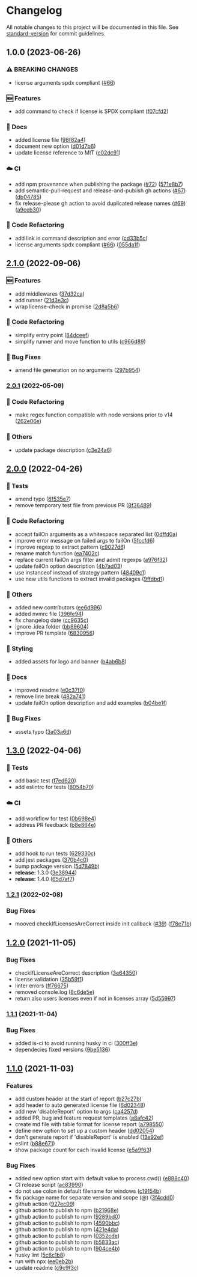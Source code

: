 # Changelog

All notable changes to this project will be documented in this file. See [standard-version](https://github.com/conventional-changelog/standard-version) for commit guidelines.

## 1.0.0 (2023-06-26)


### ⚠ BREAKING CHANGES

* license arguments spdx compliant ([#66](https://github.com/onebeyond/license-checker/issues/66))

### 🆕 Features

* add command to check if license is SPDX compliant ([f07cfd2](https://github.com/onebeyond/license-checker/commit/f07cfd212aa9c8741bb338143ceef1232f1311e1))


### 📝 Docs

* added license file ([98f82a4](https://github.com/onebeyond/license-checker/commit/98f82a4c6a51090b16771550150cde89fddfdedc))
* document new option ([d01d7b6](https://github.com/onebeyond/license-checker/commit/d01d7b6487ecc75f29aeea4a28936303082edb29))
* update license reference to MIT ([c02dc91](https://github.com/onebeyond/license-checker/commit/c02dc913a2278ab4d5504a3a74cf7ef11cbfa914))


### ☁️ CI

* add npm provenance when publishing the package ([#72](https://github.com/onebeyond/license-checker/issues/72)) ([571e8b7](https://github.com/onebeyond/license-checker/commit/571e8b700f71889c95a33373d7dd7f4df93295a2))
* add semantic-pull-request and release-and-publish gh actions ([#67](https://github.com/onebeyond/license-checker/issues/67)) ([db04785](https://github.com/onebeyond/license-checker/commit/db04785dc93d0dbfa3f5ba35fb4dd9e9c8a6989c))
* fix release-please gh action to avoid duplicated release names ([#69](https://github.com/onebeyond/license-checker/issues/69)) ([a9ceb30](https://github.com/onebeyond/license-checker/commit/a9ceb305c028dd2c8578a17a029af06d5c4b9ea8))


### 🔄 Code Refactoring

* add link in command description and error ([cd33b5c](https://github.com/onebeyond/license-checker/commit/cd33b5c4d6b4c322c1d8a0b843869faab9d25b89))
* license arguments spdx compliant ([#66](https://github.com/onebeyond/license-checker/issues/66)) ([055da1f](https://github.com/onebeyond/license-checker/commit/055da1f203f82b1dfe873ebd63569b0a500ef68f))

## [2.1.0](https://github.com/guidesmiths/license-checker/compare/v2.0.1...v2.1.0) (2022-09-06)


### 🆕 Features

* add middlewares ([37d32ca](https://github.com/guidesmiths/license-checker/commit/37d32caafbe978466026b31bd3e7bbe0a7fc8be2))
* add runner ([21d3e3c](https://github.com/guidesmiths/license-checker/commit/21d3e3c26af293581b27f0725e6523008d3dd629))
* wrap license-check in promise ([2d8a5b6](https://github.com/guidesmiths/license-checker/commit/2d8a5b620ae1bb135bb90db84553a9690b67d638))


### 🔄 Code Refactoring

* simplify entry point ([84dceef](https://github.com/guidesmiths/license-checker/commit/84dceefcf5a996618f6ec0c77e6d10319cbd5d54))
* simplify runner and move function to utils ([c966d89](https://github.com/guidesmiths/license-checker/commit/c966d893d7f26c4ad8986a2d95c460d57c750f3d))


### 🐛 Bug Fixes

* amend file generation on no arguments ([297b954](https://github.com/guidesmiths/license-checker/commit/297b9543fabc1adf5d252223643a450d070c17ab))

### [2.0.1](https://github.com/guidesmiths/license-checker/compare/v2.0.0...v2.0.1) (2022-05-09)


### 🔄 Code Refactoring

* make regex function compatible with node versions prior to v14 ([262e06e](https://github.com/guidesmiths/license-checker/commit/262e06eee46d54240523bcc97b3b0f86798d37d0))


### 🔧 Others

* update package description ([c3e24a6](https://github.com/guidesmiths/license-checker/commit/c3e24a6edeeb2f0b07bb72eccf0e7b7da100e788))

## [2.0.0](https://github.com/guidesmiths/license-checker/compare/v1.3.0...v2.0.0) (2022-04-26)


### 🔬 Tests

* amend typo ([6f535e7](https://github.com/guidesmiths/license-checker/commit/6f535e7fbda0a0dfa2f32a846276ca4fa78c5fe0))
* remove temporary test file from previous PR ([8f36489](https://github.com/guidesmiths/license-checker/commit/8f364892b7b6ae7842e4b7f8ef3b6b4c3f63dbbf))


### 🔄 Code Refactoring

* accept failOn arguments as a whitespace separated list ([0dffd0a](https://github.com/guidesmiths/license-checker/commit/0dffd0a4406dba89043cf31cb8e6c51004741e84))
* improve error message on failed args to failOn ([5fccfd6](https://github.com/guidesmiths/license-checker/commit/5fccfd68dcad08744ea1688acf3fb294f029e5e4))
* improve regexp to extract pattern ([c9027d6](https://github.com/guidesmiths/license-checker/commit/c9027d6380c06657e7672851621ac6c6ee58a07f))
* rename match function ([ea7402c](https://github.com/guidesmiths/license-checker/commit/ea7402cf4052aff9b56a7933f2d5f7b7a6ba05c7))
* replace current failOn args filter and admit regexps ([a976f32](https://github.com/guidesmiths/license-checker/commit/a976f32de20c1a270fb9eb1f34152590e8753921))
* update failOn option description ([4b7ad03](https://github.com/guidesmiths/license-checker/commit/4b7ad037e8f313b7f4178879a630584038e80063))
* use instanceof instead of strategy pattern ([48409c1](https://github.com/guidesmiths/license-checker/commit/48409c15ac072e1c6794850c39c93468c255de6d))
* use new utils functions to extract invalid packages ([9ffdbd1](https://github.com/guidesmiths/license-checker/commit/9ffdbd1f2aae951c384a0f58afd61ee26bb7f4c5))


### 🔧 Others

* added new contributors ([ee6d996](https://github.com/guidesmiths/license-checker/commit/ee6d996cf920c441fb2f1115f24486bc37dd0503))
* added nvmrc file ([396fe94](https://github.com/guidesmiths/license-checker/commit/396fe94466b81ad2134da3c448dc576a372014bc))
* fix changelog date ([cc9635c](https://github.com/guidesmiths/license-checker/commit/cc9635c0ab530e92fdc9207d97de93e1578058ce))
* ignore .idea folder ([bb69604](https://github.com/guidesmiths/license-checker/commit/bb696041ea2d6d653179a635608a46bd69d944ff))
* improve PR template ([6830956](https://github.com/guidesmiths/license-checker/commit/6830956c531948d1f2361c5eda278d64c780bcac))


### 🎨 Styling

* added assets for logo and banner ([b4ab6b8](https://github.com/guidesmiths/license-checker/commit/b4ab6b877c232f2431ee40a40d12b0b3e2207a2d))


### 📝 Docs

* improved readme ([e0c37f0](https://github.com/guidesmiths/license-checker/commit/e0c37f04b19977808a97b08a0271e6896a7bf943))
* remove line break ([482a741](https://github.com/guidesmiths/license-checker/commit/482a74130beef4a01bd12a099438048253f32a14))
* update failOn option description and add examples ([b04be1f](https://github.com/guidesmiths/license-checker/commit/b04be1f5d242936b7cdcd9b34776d88a0c292a3d))


### 🐛 Bug Fixes

* assets typo ([3a03a6d](https://github.com/guidesmiths/license-checker/commit/3a03a6da6e4cdc7908078c39d9c08e0998ceeea7))

## [1.3.0](https://github.com/guidesmiths/license-checker/compare/v1.2.1...v1.3.0) (2022-04-06)


### 🔬 Tests

* add basic test ([f7ed620](https://github.com/guidesmiths/license-checker/commit/f7ed62091ff8868b08f219d0be02e889922cfed3))
* add eslintrc for tests ([8054b70](https://github.com/guidesmiths/license-checker/commit/8054b70498b0aad026c2a13eca6e47a317cb4dc9))


### ☁️ CI

* add workflow for test ([0b698e4](https://github.com/guidesmiths/license-checker/commit/0b698e4c86c38582c594338f2339781c4e9f1cba))
* address PR feedback ([b8e864e](https://github.com/guidesmiths/license-checker/commit/b8e864e18b8d2aa836d152e3540a09090a849488))


### 🔧 Others

* add hook to run tests ([629330c](https://github.com/guidesmiths/license-checker/commit/629330c474976a7ad207596391235cea77f8dbb0))
* add jest packages ([370b4c0](https://github.com/guidesmiths/license-checker/commit/370b4c0460ff72f6f46cd6cd3d2f6f03fcf402b6))
* bump package version ([5d7849b](https://github.com/guidesmiths/license-checker/commit/5d7849b8ad6a9bf2b3cebba9af74f8f21ca7ea91))
* **release:** 1.3.0 ([3e38944](https://github.com/guidesmiths/license-checker/commit/3e389440cdb8fb7b1197793982e6cecc2649e32a))
* **release:** 1.4.0 ([65d7af7](https://github.com/guidesmiths/license-checker/commit/65d7af7db6706258f8825bbcdfad3ad6681e626d))

### [1.2.1](https://github.com/guidesmiths/license-checker/compare/v1.2.0...v1.2.1) (2022-02-08)


### Bug Fixes

* mooved checkIfLicensesAreCorrect inside init callback ([#39](https://github.com/guidesmiths/license-checker/issues/39)) ([f78e71b](https://github.com/guidesmiths/license-checker/commit/f78e71b5f59c37a58e738c70fdbdb334d65858a5))

## [1.2.0](https://github.com/guidesmiths/license-checker/compare/v1.1.1...v1.2.0) (2021-11-05)


### Bug Fixes

* checkIfLicenseAreCorrect description ([3e64350](https://github.com/guidesmiths/license-checker/commit/3e6435081a76295225bff0ecc1a9a0c132916637))
* license validation ([35b59f1](https://github.com/guidesmiths/license-checker/commit/35b59f1735aa8a98f031aba3fc78d38fa73a71da))
* linter errors ([ff76675](https://github.com/guidesmiths/license-checker/commit/ff766751844b0aa61e2bbe55f06a3d8bcf7d42b3))
* removed console.log ([8c6de5e](https://github.com/guidesmiths/license-checker/commit/8c6de5e9b0d197fdb2942fca26c922ee985e85b9))
* return also users licenses even if not in licenses array ([5d55997](https://github.com/guidesmiths/license-checker/commit/5d55997bde7cb6c9070ceee7c9f04d0e34c7bd98))

### [1.1.1](https://github.com/guidesmiths/license-checker/compare/v1.1.0...v1.1.1) (2021-11-04)


### Bug Fixes

* added is-ci to avoid running husky in ci ([300ff3e](https://github.com/guidesmiths/license-checker/commit/300ff3ef9efb522ebc250fd1fc93dc700888643a))
* dependecies fixed versions ([9be5136](https://github.com/guidesmiths/license-checker/commit/9be51365c299494e6cc72fc1b71fc9e6b4972de9))

## [1.1.0](https://github.com/guidesmiths/license-checker/compare/v1.0.0...v1.1.0) (2021-11-03)


### Features

* add custom header at the start of report ([b27c27b](https://github.com/guidesmiths/license-checker/commit/b27c27be392a02b676575a08e0a597c0f545ae20))
* add header to auto generated license file ([6d02348](https://github.com/guidesmiths/license-checker/commit/6d02348b7b26e7891418e5e28103454c73b884e8))
* add new 'disableReport' option to args ([ca4257d](https://github.com/guidesmiths/license-checker/commit/ca4257dc31efe4f733667d0c42f51c406bc89da1))
* added PR, bug and feature request templates ([a8afc42](https://github.com/guidesmiths/license-checker/commit/a8afc4240bd951e5c967c6555ed429bfb853f4eb))
* create md file with table format for license report ([a798550](https://github.com/guidesmiths/license-checker/commit/a798550aea746083d2cf1c0a6d87074192e71746))
* define new option to set up a custom header ([dd02054](https://github.com/guidesmiths/license-checker/commit/dd02054817d46c040c06447463271ca6d6d38f25))
* don't generate report if 'disableReport' is enabled ([13e92ef](https://github.com/guidesmiths/license-checker/commit/13e92ef4354f4ae2063aee29af77e036078fe372))
* eslint ([b88e671](https://github.com/guidesmiths/license-checker/commit/b88e671f7b41cf709be81b73fb567c46496015ad))
* show package count for each invalid license ([e5a9f63](https://github.com/guidesmiths/license-checker/commit/e5a9f63fd428a5dea7de1bd68c66ccf409ceb927))


### Bug Fixes

* added new option start with default value to process.cwd() ([e888c40](https://github.com/guidesmiths/license-checker/commit/e888c404b205d4293b26f6cef5a7ef3ceffcffb3))
* CI release script ([ac83990](https://github.com/guidesmiths/license-checker/commit/ac83990e6bec0b57d7cc6c8c2bafff54cac08cdb))
* do not use colon in default filename for windows ([c19154b](https://github.com/guidesmiths/license-checker/commit/c19154b640ab06838d06a45f22e979ab93eb5c24))
* fix package name for separate version and scope (@) ([3f4cdd0](https://github.com/guidesmiths/license-checker/commit/3f4cdd023f3f35c0be585c249560811beb9ce1fb))
* github action ([927ec09](https://github.com/guidesmiths/license-checker/commit/927ec09b22052103bc05e4ee5d46bfe3398fa1a8))
* github action to publish to npm ([b21968e](https://github.com/guidesmiths/license-checker/commit/b21968e691cf2e1d823ab06eecc04512e3568927))
* github action to publish to npm ([9289bd0](https://github.com/guidesmiths/license-checker/commit/9289bd0173cbb6ce9df64ae8e0af7bfb050974f8))
* github action to publish to npm ([4590bbc](https://github.com/guidesmiths/license-checker/commit/4590bbc5178ccbcff9687ffffb7f00ebdc457d06))
* github action to publish to npm ([421e4da](https://github.com/guidesmiths/license-checker/commit/421e4daf3cc9964f49ab451931e1d3da80a58fc8))
* github action to publish to npm ([0352cde](https://github.com/guidesmiths/license-checker/commit/0352cde99d519fe40c98962bff3d7b42206b92af))
* github action to publish to npm ([b5833ac](https://github.com/guidesmiths/license-checker/commit/b5833ac0954e44124d7da2c367ff852a307010fc))
* github action to publish to npm ([904ce4b](https://github.com/guidesmiths/license-checker/commit/904ce4b616fa76e9880c43ea9cb4f23538d1e9cc))
* husky lint ([5c6c1b8](https://github.com/guidesmiths/license-checker/commit/5c6c1b8b61de205c90436f032ff48adbd7466e64))
* run with npx ([ee0eb2b](https://github.com/guidesmiths/license-checker/commit/ee0eb2b47f3ff0a341fa5ac8c0b35199d4160e23))
* update readme ([c9c9f3c](https://github.com/guidesmiths/license-checker/commit/c9c9f3c6768544f0e4e310b7ac1cde29e4bdee15))
